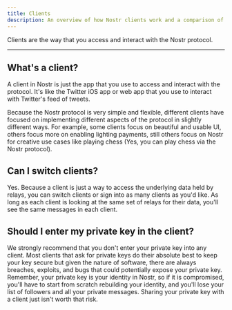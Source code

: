 ```yaml
---
title: Clients
description: An overview of how Nostr clients work and a comparison of the available clients
---
```


Clients are the way that you access and interact with the Nostr protocol.

---

## What's a client?

A client in Nostr is just the app that you use to access and interact with the protocol. It's like the Twitter iOS app or web app that you use to interact with Twitter's feed of tweets.

Because the Nostr protocol is very simple and flexible, different clients have focused on implementing different aspects of the protocol in slightly different ways. For example, some clients focus on beautiful and usable UI, others focus more on enabling lighting payments, still others focus on Nostr for creative use cases like playing chess (Yes, you can play chess via the Nostr protocol).

## Can I switch clients?

Yes. Because a client is just a way to access the underlying data held by relays, you can switch clients or sign into as many clients as you'd like. As long as each client is looking at the same set of relays for their data, you'll see the same messages in each client.

## Should I enter my private key in the client?

We strongly recommend that you don't enter your private key into any client. Most clients that ask for private keys do their absolute best to keep your key secure but given the nature of software, there are always breaches, exploits, and bugs that could potentially expose your private key. Remember, your private key is your identity in Nostr, so if it is compromised, you'll have to start from scratch rebuilding your identity, and you'll lose your list of followers and all your private messages. Sharing your private key with a client just isn't worth that risk.
